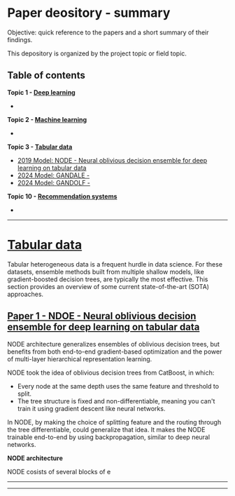 # <a name = 'up'>Paper deository - summary</a>

Objective: quick reference to the papers and a short summary of their findings. 

This depository is organized by the project topic or field topic.

## Table of contents

__Topic 1 - [Deep learning](#dl)__
- [](#dl_1)

__Topic 2 - [Machine learning](#ml)__
- [](#ml_1)

__Topic 3 - [Tabular data](#tbd)__
- [2019 Model: NODE -  Neural oblivious decision ensemble for deep learning on tabular data](#tbd_1)
- [2024 Model: GANDALE -  ](#tbd_2)
- [2024 Model: GANDOLF - ](#tnd_3)


__Topic 10 - [Recommendation systems](#rec)__
- [](#rec_1)

---

# <a name = 'tbd'>[Tabular data](#up)</a>
Tabular heterogeneous data is a frequent hurdle in data science. For these datasets, ensemble methods built from multiple shallow models, like gradient-boosted decision trees, are typically the most effective. This section provides an overview of some current state-of-the-art (SOTA) approaches.


## <a name = 'tbd_1'>[Paper 1 - NDOE - Neural oblivious decision ensemble for deep learning on tabular data](#up)</a>
NODE architecture generalizes ensembles of oblivious decision trees, but benefits from both end-to-end gradient-based optimization and the power of multi-layer hierarchical representation learning. 

NODE took the idea of oblivious decision trees from CatBoost, in which:
- Every node at the same depth uses the same feature and threshold to split.
- The tree structure is fixed and non-differentiable, meaning you can't train it using gradient descent like neural networks.

In NODE, by making the choice of splitting feature and the routing through the tree differentiable, could generalize that idea. It makes the NODE trainable end-to-end by using backpropagation, similar to deep neural networks.


__NODE architecture__

NODE cosists of several blocks of e





---
---

